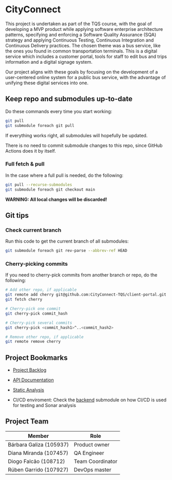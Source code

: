 # CityConnect

This project is undertaken as part of the TQS course, with the goal of developing a MVP product while applying software enterprise architecture patterns, specifying and enforcing a Software Quality Assurance (SQA) strategy and applying Continuous Testing, Continuous Integration and Continuous Delivery practices. The chosen theme was a bus service, like the ones you found in common transportation terminals. This is a digital service which includes a customer portal, tools for staff to edit bus and trips information and a digital signage system.

Our project aligns with these goals by focusing on the development of a user-centered online system for a public bus service, with the advantage of unifying these digital services into one.

## Keep repo and submodules up-to-date

Do these commands every time you start working:

```bash
git pull
git submodule foreach git pull
```

If everything works right, all submodules will hopefully be updated.

There is no need to commit submodule changes to this repo, since GitHub Actions does it by itself.

### Full fetch & pull

In the case where a full pull is needed, do the following:

```bash
git pull --recurse-submodules
git submodule foreach git checkout main
```

**WARNING: All local changes will be discarded!**

## Git tips

### Check current branch

Run this code to get the current branch of all submodules:

```bash
git submodule foreach git rev-parse --abbrev-ref HEAD
```

### Cherry-picking commits

If you need to cherry-pick commits from another branch or repo, do the following:

```bash
# Add other repo, if applicable
git remote add cherry git@github.com:CityConnect-TQS/client-portal.git
git fetch cherry

# Cherry-pick one commit
git cherry-pick commit_hash

# Cherry-pick several commits
git cherry-pick <commit_hash1>^..<commit_hash2>

# Remove other repo, if applicable
git remote remove cherry
```

## Project Bookmarks

- [Project Backlog](https://cityconnect-tqs.atlassian.net/jira/software/projects/CC/boards/1/backlog)
- [API Documentation](http://api.localhost/api/docs/swagger-ui/index.html)
- [Static Analysis](https://sonarcloud.io/project/overview?id=CityConnect-TQS_backend)

- CI/CD enviroment: Check the [backend](https://github.com/CityConnect-TQS/backend) submodule on how CI/CD is used for testing and Sonar analysis

## Project Team

| Member                  | Role             |
| ----------------------- | ---------------- |
| Bárbara Galiza (105937) | Product owner    |
| Diana Miranda (107457)  | QA Engineer      |
| Diogo Falcão (108712)   | Team Coordinator |
| Rúben Garrido (107927)  | DevOps master    |
